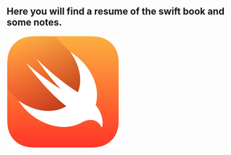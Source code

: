 ## Here you will find a resume of the swift book and some notes. 

![Apple Swift Logo](./images/swift_logo.png "Apple Swift Logo")

